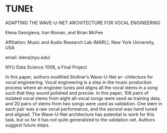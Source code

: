 # TUNEt
ADAPTING THE WAVE-U-NET ARCHITECTURE FOR VOCAL ENGINEERING

Elena Georgieva, Iran Roman, and Brian McFee

Affiliation: Music and Audio Research Lab (MARL), New York University, USA

email: elena(nyu.edu)

NYU Data Science 1008, a Final Project

In this paper, authors modified Stollner’s Wave-U-Net ar- chitecture for vocal engineering. Vocal engineering is a step in the music production process where an engineer tunes and aligns all the vocal stems in a song such that they sound polished and precise. In this paper, 106 pairs of isolated vocal stems from eight all-vocal songs were used as training data, and 20 pairs of stems from two songs were used as validation. One stem in each pair was a raw vocal performance, and the second was hand tuned and aligned. The Wave-U-Net architecture has potential to work for this task, but so far it has not quite generalized to the validation set. Authors suggest future steps.

